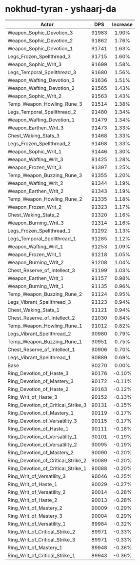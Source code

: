 # nokhud-tyran - yshaarj-da
| Actor | DPS | Increase |
|---|:---:|:---:|
|Weapon_Sophic_Devotion_3|91983|1.90%|
|Weapon_Sophic_Devotion_2|91862|1.76%|
|Weapon_Sophic_Devotion_1|91741|1.63%|
|Legs_Frozen_Spellthread_3|91715|1.60%|
|Weapon_Sophic_Writ_3|91699|1.58%|
|Legs_Temporal_Spellthread_3|91680|1.56%|
|Weapon_Wafting_Devotion_3|91636|1.51%|
|Weapon_Wafting_Devotion_2|91565|1.43%|
|Weapon_Sophic_Writ_2|91563|1.43%|
|Temp_Weapon_Howling_Rune_3|91514|1.38%|
|Legs_Temporal_Spellthread_2|91480|1.34%|
|Weapon_Wafting_Devotion_1|91479|1.34%|
|Weapon_Earthen_Writ_3|91473|1.33%|
|Chest_Waking_Stats_3|91468|1.33%|
|Legs_Frozen_Spellthread_2|91468|1.33%|
|Weapon_Sophic_Writ_1|91446|1.30%|
|Weapon_Wafting_Writ_3|91425|1.28%|
|Weapon_Frozen_Writ_3|91397|1.25%|
|Temp_Weapon_Buzzing_Rune_3|91355|1.20%|
|Weapon_Wafting_Writ_2|91344|1.19%|
|Weapon_Earthen_Writ_2|91343|1.19%|
|Temp_Weapon_Howling_Rune_2|91335|1.18%|
|Weapon_Frozen_Writ_2|91323|1.17%|
|Chest_Waking_Stats_2|91320|1.16%|
|Weapon_Burning_Writ_3|91314|1.16%|
|Legs_Frozen_Spellthread_1|91292|1.13%|
|Legs_Temporal_Spellthread_1|91285|1.12%|
|Weapon_Wafting_Writ_1|91253|1.09%|
|Weapon_Frozen_Writ_1|91218|1.05%|
|Weapon_Burning_Writ_2|91208|1.04%|
|Chest_Reserve_of_Intellect_3|91199|1.03%|
|Weapon_Earthen_Writ_1|91157|0.98%|
|Weapon_Burning_Writ_1|91135|0.96%|
|Temp_Weapon_Buzzing_Rune_2|91124|0.95%|
|Legs_Vibrant_Spellthread_3|91123|0.94%|
|Chest_Waking_Stats_1|91121|0.94%|
|Chest_Reserve_of_Intellect_2|91030|0.84%|
|Temp_Weapon_Howling_Rune_1|91012|0.82%|
|Legs_Vibrant_Spellthread_2|90980|0.79%|
|Temp_Weapon_Buzzing_Rune_1|90951|0.75%|
|Chest_Reserve_of_Intellect_1|90906|0.70%|
|Legs_Vibrant_Spellthread_1|90889|0.69%|
|Base|90270|0.00%|
|Ring_Devotion_of_Haste_3|90176|-0.10%|
|Ring_Devotion_of_Mastery_3|90172|-0.11%|
|Ring_Devotion_of_Haste_2|90163|-0.12%|
|Ring_Writ_of_Haste_3|90152|-0.13%|
|Ring_Devotion_of_Critical_Strike_3|90131|-0.15%|
|Ring_Devotion_of_Mastery_1|90119|-0.17%|
|Ring_Devotion_of_Versatility_3|90115|-0.17%|
|Ring_Devotion_of_Haste_1|90111|-0.18%|
|Ring_Devotion_of_Versatility_1|90101|-0.19%|
|Ring_Devotion_of_Versatility_2|90095|-0.19%|
|Ring_Devotion_of_Mastery_2|90090|-0.20%|
|Ring_Devotion_of_Critical_Strike_2|90089|-0.20%|
|Ring_Devotion_of_Critical_Strike_1|90088|-0.20%|
|Ring_Writ_of_Versatility_3|90046|-0.25%|
|Ring_Writ_of_Haste_1|90029|-0.27%|
|Ring_Writ_of_Versatility_2|90014|-0.28%|
|Ring_Writ_of_Haste_2|90013|-0.28%|
|Ring_Writ_of_Mastery_2|90009|-0.29%|
|Ring_Writ_of_Mastery_3|90004|-0.29%|
|Ring_Writ_of_Versatility_1|89984|-0.32%|
|Ring_Writ_of_Critical_Strike_2|89971|-0.33%|
|Ring_Writ_of_Critical_Strike_3|89971|-0.33%|
|Ring_Writ_of_Mastery_1|89948|-0.36%|
|Ring_Writ_of_Critical_Strike_1|89943|-0.36%|
